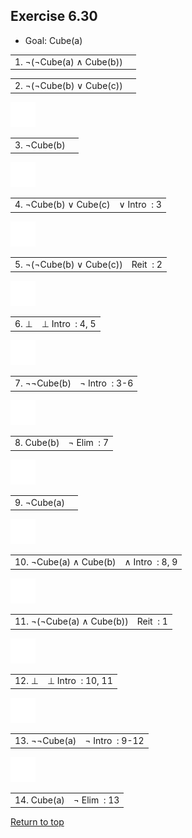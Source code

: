 <a name="ex630"></a>
<h2>Exercise 6.30</h2>

<ul>
<li><bf>Goal:</bf> Cube(a)</li>
</ul>

<div class="box">
<div class="proof" >
<div class="step" ><table ><td class="step" ><span class="stepnumber" >1. </span><span class="stepFormula" title="&#172;(&#172;Cube(a) &#8743; Cube(b))" >&#172;(&#172;Cube(a) &#8743; Cube(b))</span></td><td class="ruleStep" ></td></table></div><div class="step" ><table ><td class="step" ><span class="stepnumber" >2. </span><span class="stepFormula" title="&#172;(&#172;Cube(b) &#8744; Cube(c))" >&#172;(&#172;Cube(b) &#8744; Cube(c))</span></td><td class="ruleStep" ></td></table></div><div class="fitchbar" ></div>

<div><img class="open" src="images/help-with-circle.svg">
<div class="proof hid" >
<div class="step" ><table ><td class="step" ><span class="stepnumber" >3. </span><span class="stepFormula" title="&#172;Cube(b)" >&#172;Cube(b)</span></td><td class="ruleStep" ></td></table></div><div class="fitchbar"></div>

<div><img class="open" src="images/help-with-circle.svg">
<div class="step hid" ><table ><td class="step" ><span class="stepnumber" >4. </span><span class="stepFormula" title="&#172;Cube(b) &#8744; Cube(c)" >&#172;Cube(b) &#8744; Cube(c)</span></td><td class="ruleStep" ><span class="status valid" title="valid" ></span><span class="rulename" >&#8744;&#160;Intro&#160;</span><span class="support" > : 3</span></td></table></div>

<div><img class="open" src="images/help-with-circle.svg">
<div class="step hid" ><table ><td class="step" ><span class="stepnumber" >5. </span><span class="stepFormula" title="&#172;( &#172;Cube(b) &#8744; Cube(c))" >&#172;(&#172;Cube(b) &#8744; Cube(c))</span></td><td class="ruleStep" ><span class="status valid" title="valid" ></span><span class="rulename" >Reit&#160;</span><span class="support" > : 2</span></td></table></div>
</div>

<div><img class="open" src="images/help-with-circle.svg">
<div class="step hid" ><table ><td class="step" ><span class="stepnumber" >6. </span><span class="stepFormula" title="&#8743;#8869;" >&#8869;</span></td><td class="ruleStep" ><span class="status valid" title="valid" ></span><span class="rulename" >&#8869;&#160;Intro&#160;</span><span class="support" > : 4, 5</span></td></table></div></div>
</div></div>

<div><img class="open" src="images/help-with-circle.svg">
<div class="step hid" ><table ><td class="step" ><span class="stepnumber" >7. </span><span class="stepFormula" title="&#172;&#172;Cube(b)" >&#172;&#172;Cube(b)</span></td><td class="ruleStep" ><span class="status valid" title="valid" ></span><span class="rulename" >&#172;&#160;Intro&#160;</span><span class="support" > : 3-6</span></td></table></div>
</div>

<div><img class="open" src="images/help-with-circle.svg">
<div class="step hid" ><table ><td class="step" ><span class="stepnumber" >8. </span><span class="stepFormula" title="Cube(b)" >Cube(b)</span></td><td class="ruleStep" ><span class="status valid" title="valid" ></span><span class="rulename" >&#172;&#160;Elim&#160;</span><span class="support" > : 7</span></td></table></div>
</div>

<div><img class="open" src="images/help-with-circle.svg">
<div class="proof hid" >
<div class="step" ><table ><td class="step" ><span class="stepnumber" >9. </span><span class="stepFormula" title="&#172;Cube(a)" >&#172;Cube(a)</span></td><td class="ruleStep" ></td></table></div><div class="fitchbar" ></div>

<div><img class="open" src="images/help-with-circle.svg">
<div class="step hid" ><table ><td class="step" ><span class="stepnumber" >10. </span><span class="stepFormula" title="&#172;Cube(a) &#8743; Cube(b)" >&#172;Cube(a) &#8743; Cube(b)</span></td><td class="ruleStep" ><span class="status valid" title="valid" ></span><span class="rulename" >&#8743;&#160;Intro&#160;</span><span class="support" > : 8, 9</span></td></table></div>
</div>

<div><img class="open" src="images/help-with-circle.svg">
<div class="step hid" ><table ><td class="step" ><span class="stepnumber" >11. </span><span class="stepFormula" title="&#172;( &#172;Cube(a) &#8743; Cube(b))" >&#172;(&#172;Cube(a) &#8743; Cube(b))</span></td><td class="ruleStep" ><span class="status valid" title="valid" ></span><span class="rulename" >Reit&#160;</span><span class="support" > : 1</span></td></table></div>
</div>

<div><img class="open" src="images/help-with-circle.svg">
<div class="step hid" ><table ><td class="step" ><span class="stepnumber" >12. </span><span class="stepFormula" title="&#8743;#8869;" >&#8869;</span></td><td class="ruleStep" ><span class="status valid" title="valid" ></span><span class="rulename" >&#8869;&#160;Intro&#160;</span><span class="support" > : 10, 11</span></td></table></div></div>
</div></div>

<div><img class="open" src="images/help-with-circle.svg">
<div class="step hid" ><table ><td class="step" ><span class="stepnumber" >13. </span><span class="stepFormula" title="&#172;&#172;Cube(a)" >&#172;&#172;Cube(a)</span></td><td class="ruleStep" ><span class="status valid" title="valid" ></span><span class="rulename" >&#172;&#160;Intro&#160;</span><span class="support" > : 9-12</span></td></table></div>
</div>

<div><img class="open" src="images/help-with-circle.svg">
<div class="step hid" ><table ><td class="step" ><span class="stepnumber" >14. </span><span class="stepFormula" title="Cube(a)" >Cube(a)</span></td><td class="ruleStep" ><span class="status valid" title="valid" ></span><span class="rulename" >&#172;&#160;Elim&#160;</span><span class="support" > : 13</span></td></table></div></div>
</div></div>
</div>

<a href="#top">Return to top</a>


